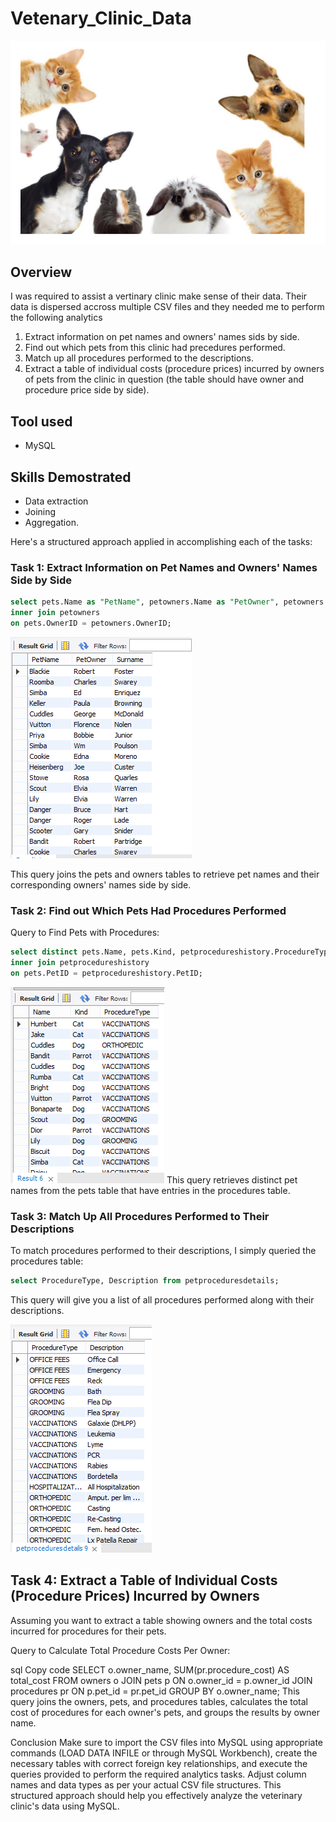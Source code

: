 # Vetenary_Clinic_Data
![](https://github.com/nnamdi-kemas/Vetenary_Clinic_Data/blob/main/petpicture.PNG)

## Overview

I was required to assist a vertinary clinic make sense of their data. Their data is dispersed accross multiple CSV files and they needed me to perform the following analytics

1. Extract information on pet names and owners' names sids by side.
2. Find out which pets from this clinic had precedures performed.
3. Match up all procedures performed to the descriptions.
4. Extract a table of individual costs (procedure prices) incurred by owners of pets from the clinic in question (the table should have owner and procedure price side by side).

## Tool used
- MySQL

## Skills Demostrated
- Data extraction
- Joining
- Aggregation.

Here's a structured approach applied in accomplishing each of the tasks:

### Task 1: Extract Information on Pet Names and Owners' Names Side by Side
```sql
select pets.Name as "PetName", petowners.Name as "PetOwner", petowners.Surname from pets
inner join petowners
on pets.OwnerID = petowners.OwnerID;
```
![](petnameandowner.PNG)

This query joins the pets and owners tables to retrieve pet names and their corresponding owners' names side by side.

### Task 2: Find out Which Pets Had Procedures Performed

Query to Find Pets with Procedures:
```sql
select distinct pets.Name, pets.Kind, petprocedureshistory.ProcedureType from pets
inner join petprocedureshistory
on pets.PetID = petprocedureshistory.PetID;
```
![](https://github.com/nnamdi-kemas/Vetenary_Clinic_Data/blob/main/nameandproceduretype.PNG)
This query retrieves distinct pet names from the pets table that have entries in the procedures table.

### Task 3: Match Up All Procedures Performed to Their Descriptions
To match procedures performed to their descriptions, I simply queried the procedures table:

```sql
select ProcedureType, Description from petproceduresdetails;
```

This query will give you a list of all procedures performed along with their descriptions.

![](https://github.com/nnamdi-kemas/Vetenary_Clinic_Data/blob/main/proceduretypeanddescription.PNG)
## Task 4: Extract a Table of Individual Costs (Procedure Prices) Incurred by Owners
Assuming you want to extract a table showing owners and the total costs incurred for procedures for their pets.

Query to Calculate Total Procedure Costs Per Owner:

sql
Copy code
SELECT o.owner_name, SUM(pr.procedure_cost) AS total_cost
FROM owners o
JOIN pets p ON o.owner_id = p.owner_id
JOIN procedures pr ON p.pet_id = pr.pet_id
GROUP BY o.owner_name;
This query joins the owners, pets, and procedures tables, calculates the total cost of procedures for each owner's pets, and groups the results by owner name.

Conclusion
Make sure to import the CSV files into MySQL using appropriate commands (LOAD DATA INFILE or through MySQL Workbench), create the necessary tables with correct foreign key relationships, and execute the queries provided to perform the required analytics tasks. Adjust column names and data types as per your actual CSV file structures. This structured approach should help you effectively analyze the veterinary clinic's data using MySQL.






